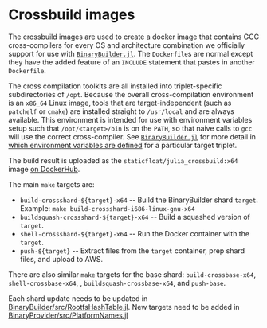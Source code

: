 # Crossbuild images

The crossbuild images are used to create a docker image that contains GCC cross-compilers for every OS and architecture combination we officially support for use with [`BinaryBuilder.jl`](https://github.com/JuliaPackaging/BinaryBuilder.jl).  The `Dockerfile`s are normal except they have the added feature of an `INCLUDE` statement that pastes in another `Dockerfile`.

The cross compilation toolkits are all installed into triplet-specific subdirectories of `/opt`.  Because the overall cross-compilation environment is an `x86_64` Linux image, tools that are target-independent (such as `patchelf` or `cmake`) are installed straight to `/usr/local` and are always available.  This environment is intended for use with environment variables setup such that `/opt/<target>/bin` is on the `PATH`, so that naive calls to `gcc` will use the correct cross-compiler.  See [`BinaryBuilder.jl`](https://github.com/JuliaPackaging/BinaryBuilder.jl) for more detail in [which environment variables are defined](https://github.com/JuliaPackaging/BinaryBuilder.jl/blob/76a3073753bd017aaf522ed068ea29418f1059c0/src/DockerRunner.jl#L108-L133) for a particular target triplet.

The build result is uploaded as the `staticfloat/julia_crossbuild:x64` image [on DockerHub](https://hub.docker.com/r/staticfloat/julia_crossbuild/).

The main `make` targets are:

* `build-crossshard-${target}-x64` -- Build the BinaryBuilder shard `target`. Example: `make build-crossshard-i686-linux-gnu-x64`
* `buildsquash-crossshard-${target}-x64` -- Build a squashed version of `target`.
* `shell-crossshard-${target}-x64` -- Run the Docker container with the `target`.
* `push-${target}` -- Extract files from the `target` container, prep shard files, and upload to AWS.

There are also similar `make` targets for the base shard: `build-crossbase-x64`, `shell-crossbase-x64`, , `buildsquash-crossbase-x64`, and `push-base`.

Each shard update needs to be updated in [BinaryBuilder/src/RootfsHashTable.jl](https://github.com/JuliaPackaging/BinaryBuilder.jl/blob/master/src/RootfsHashTable.jl).
New targets need to be added in [BinaryProvider/src/PlatformNames.jl](https://github.com/JuliaPackaging/BinaryProvider.jl/blob/master/src/PlatformNames.jl)

